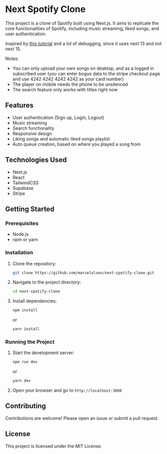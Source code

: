 # Next Spotify Clone

This project is a clone of Spotify built using Next.js. It aims to replicate the core functionalities of Spotify, including music streaming, liked songs, and user authentication.

Inspired by [this tutorial](https://www.youtube.com/watch?v=2aeMRB8LL4o) and a lot of debugging, since it uses next 13 and not next 15.

Notes:

- You can only upload your own songs on desktop, and as a logged in subscribed user (you can enter bogus data to the stripe checkout page and use 4242 4242 4242 4242 as your card number)
- The player on mobile needs the phone to be unsilenced
- The search feature only works with titles right now

## Features

- User authentication (Sign up, Login, Logout)
- Music streaming
- Search functionality
- Responsive design
- Liking songs and automatic liked songs playlist
- Auto queue creation, based on where you played a song from

## Technologies Used

- Next.js
- React
- TailwindCSS
- Supabase
- Stripe

## Getting Started

### Prerequisites

- Node.js
- npm or yarn

### Installation

1. Clone the repository:
   ```bash
   git clone https://github.com/marcelolsen/next-spotify-clone.git
   ```
2. Navigate to the project directory:
   ```bash
   cd next-spotify-clone
   ```
3. Install dependencies:
   ```bash
   npm install
   ```
   or
   ```bash
   yarn install
   ```

### Running the Project

1. Start the development server:
   ```bash
   npm run dev
   ```
   or
   ```bash
   yarn dev
   ```
2. Open your browser and go to `http://localhost:3000`

## Contributing

Contributions are welcome! Please open an issue or submit a pull request.

## License

This project is licensed under the MIT License.
